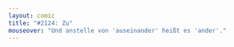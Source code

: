 ```yaml
---
layout: comic
title: "#2124: Zu"
mouseover: "Und anstelle von 'auseinander' heißt es 'ander'."
---
```

